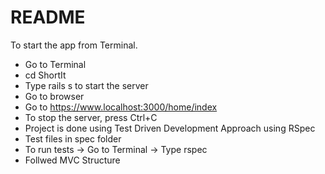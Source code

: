 # README

To start the app from Terminal. 
* Go to Terminal
* cd ShortIt
* Type rails s to start the server
* Go to browser
* Go to https://www.localhost:3000/home/index
* To stop the server, press Ctrl+C
* Project is done using Test Driven Development Approach using RSpec
* Test files in spec folder
* To run tests -> Go to Terminal -> Type rspec
* Follwed MVC Structure
